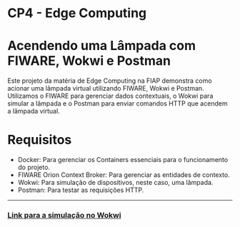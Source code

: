 # CP4 - Edge Computing
# Acendendo uma Lâmpada com FIWARE, Wokwi e Postman
Este projeto da matéria de Edge Computing na FIAP demonstra como acionar uma lâmpada virtual utilizando FIWARE, Wokwi e Postman. Utilizamos o FIWARE para gerenciar dados contextuais, o Wokwi para simular a lâmpada e o Postman para enviar comandos HTTP que acendem a lâmpada virtual.

# Requisitos
- Docker: Para gerenciar os Containers essenciais para o funcionamento do projeto.
- FIWARE Orion Context Broker: Para gerenciar as entidades de contexto.
- Wokwi: Para simulação de dispositivos, neste caso, uma lâmpada.
- Postman: Para testar as requisições HTTP.
<hr>

### [Link para a simulação no Wokwi](https://wokwi.com/projects/425015707065648129)
